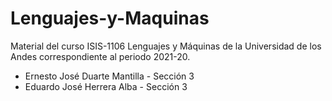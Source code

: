 # Lenguajes-y-Maquinas
Material del curso ISIS-1106 Lenguajes y Máquinas de la Universidad de los Andes correspondiente al periodo 2021-20.
- Ernesto José Duarte Mantilla - Sección 3
- Eduardo José Herrera Alba - Sección 3
